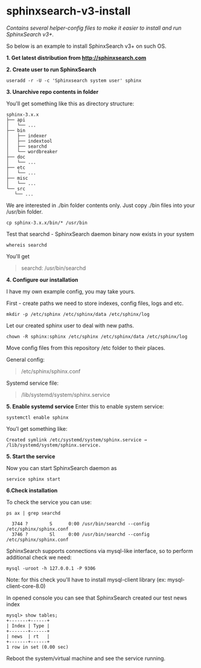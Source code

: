 # sphinxsearch-v3-install
 
*Contains several helper-config files to make it easier to install and run SphinxSearch v3+.*
  
So below is an example to install SphinxSearch v3+ on such OS.

 **1. Get latest distribution from http://sphinxsearch.com**

 **2. Create user to run SphinxSearch**

`useradd -r -U -c 'Sphinxsearch system user' sphinx`

 **3. Unarchive repo contents in folder**
 
 You'll get something like this as directory structure:
 
 ```text
sphinx-3.x.x
├── api
│   └── ...
├── bin
│   ├── indexer
│   ├── indextool
│   ├── searchd
│   └── wordbreaker
├── doc
│   └── ...
├── etc
│   └── ...
├── misc
│   └── ...
└── src
    └── ...
```
 We are interested in ./bin folder contents only. Just copy ./bin files into your /usr/bin folder.
 
 `cp sphinx-3.x.x/bin/* /usr/bin`
 
 Test that searchd - SphinxSearch daemon binary now exists in your system
 
 `whereis searchd`
 
 You'll get 
 
> searchd: /usr/bin/searchd

**4. Configure our installation**

I have my own example config, you may take yours.

First - create paths we need to store indexes, config files, logs and etc.

`mkdir -p /etc/sphinx /etc/sphinx/data /etc/sphinx/log`

Let our created sphinx user to deal with new paths.

`chown -R sphinx:sphinx /etc/sphinx /etc/sphinx/data /etc/sphinx/log`

Move config files from this repository /etc folder to their places.

General config:
> /etc/sphinx/sphinx.conf


Systemd service file:
> /lib/systemd/system/sphinx.service

**5. Enable systemd service**
 Enter this to enable system service:
 
`systemctl enable sphinx`
 
 You'l get something like:
```test
Created symlink /etc/systemd/system/sphinx.service → /lib/systemd/system/sphinx.service.
```
 
**5. Start the service**

Now you can start SphinxSearch daemon as

`service sphinx start`

**6.Check installation**

To check the service you can use:

`ps ax | grep searchd`

```text
  3744 ?        S      0:00 /usr/bin/searchd --config /etc/sphinx/sphinx.conf
  3746 ?        Sl     0:00 /usr/bin/searchd --config /etc/sphinx/sphinx.conf
```

SphinxSearch supports connections via mysql-like interface, so to perform additional check we need:

`mysql -uroot -h 127.0.0.1 -P 9306`

Note: for this check you'll have to install mysql-client library (ex: mysql-client-core-8.0)

In opened console you can see that SphinxSearch created our test news index

```test
mysql> show tables;
+-------+------+
| Index | Type |
+-------+------+
| news  | rt   |
+-------+------+
1 row in set (0.00 sec)
```

Reboot the system/virtual machine and see the service running.

